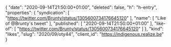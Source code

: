 {
  "date": "2020-09-14T21:50:00+01:00",
  "deleted": false,
  "h": "h-entry",
  "properties": {
    "syndication": [
      "https://twitter.com/Brunty/status/1305600734176645120"
    ],
    "name": [
      "Like of @Brunty's tweet"
    ],
    "published": [
      "2020-09-14T21:50:00+01:00"
    ],
    "like-of": [
      "https://twitter.com/Brunty/status/1305600734176645120"
    ]
  },
  "kind": "likes",
  "slug": "2020/09/oty44",
  "client_id": "https://indigenous.realize.be"
}

